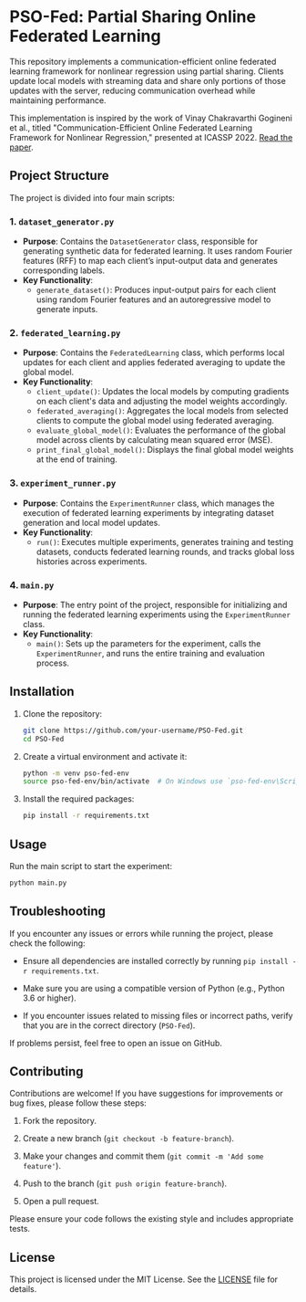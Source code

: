 # PSO-Fed: Partial Sharing Online Federated Learning

This repository implements a communication-efficient online federated learning framework for nonlinear regression using partial sharing. Clients update local models with streaming data and share only portions of those updates with the server, reducing communication overhead while maintaining performance.

This implementation is inspired by the work of Vinay Chakravarthi Gogineni et al., titled "Communication-Efficient Online Federated Learning Framework for Nonlinear Regression," presented at ICASSP 2022. [Read the paper](https://doi.org/10.1109/ICASSP43922.2022.9746228).

## Project Structure

The project is divided into four main scripts:

### 1. `dataset_generator.py`
   - **Purpose**: Contains the `DatasetGenerator` class, responsible for generating synthetic data for federated learning. It uses random Fourier features (RFF) to map each client’s input-output data and generates corresponding labels.
   - **Key Functionality**:
       - `generate_dataset()`: Produces input-output pairs for each client using random Fourier features and an autoregressive model to generate inputs.

### 2. `federated_learning.py`
   - **Purpose**: Contains the `FederatedLearning` class, which performs local updates for each client and applies federated averaging to update the global model.
   - **Key Functionality**:
      - `client_update()`: Updates the local models by computing gradients on each client's data and adjusting the model weights accordingly.
      - `federated_averaging()`: Aggregates the local models from selected clients to compute the global model using federated averaging.
      - `evaluate_global_model()`: Evaluates the performance of the global model across clients by calculating mean squared error (MSE).
      - `print_final_global_model()`: Displays the final global model weights at the end of training.

### 3. `experiment_runner.py`
   - **Purpose**: Contains the `ExperimentRunner` class, which manages the execution of federated learning experiments by integrating dataset generation and local model updates.
   - **Key Functionality**:
      - `run()`: Executes multiple experiments, generates training and testing datasets, conducts federated learning rounds, and tracks global loss histories across experiments.

### 4. `main.py`
   - **Purpose**: The entry point of the project, responsible for initializing and running the federated learning experiments using the `ExperimentRunner` class.
   - **Key Functionality**:
      - `main()`: Sets up the parameters for the experiment, calls the `ExperimentRunner`, and runs the entire training and evaluation process.

## Installation

1. Clone the repository:
    ```bash
    git clone https://github.com/your-username/PSO-Fed.git
    cd PSO-Fed
    ```

2. Create a virtual environment and activate it:
    ```bash
    python -m venv pso-fed-env
    source pso-fed-env/bin/activate  # On Windows use `pso-fed-env\Scripts\activate`
    ```

3. Install the required packages:
    ```bash
    pip install -r requirements.txt
    ```

## Usage

Run the main script to start the experiment:
```bash
python main.py
```

## Troubleshooting

If you encounter any issues or errors while running the project, please check the following:

- Ensure all dependencies are installed correctly by running `pip install -r requirements.txt`.
  
- Make sure you are using a compatible version of Python (e.g., Python 3.6 or higher).
 
- If you encounter issues related to missing files or incorrect paths, verify that you are in the correct directory (`PSO-Fed`).

If problems persist, feel free to open an issue on GitHub.

## Contributing

Contributions are welcome! If you have suggestions for improvements or bug fixes, please follow these steps:

1. Fork the repository.

2. Create a new branch (`git checkout -b feature-branch`).

3. Make your changes and commit them (`git commit -m 'Add some feature'`).

4. Push to the branch (`git push origin feature-branch`).

5. Open a pull request.

Please ensure your code follows the existing style and includes appropriate tests.

## License

This project is licensed under the MIT License. See the [LICENSE](LICENSE.txt) file for details.
